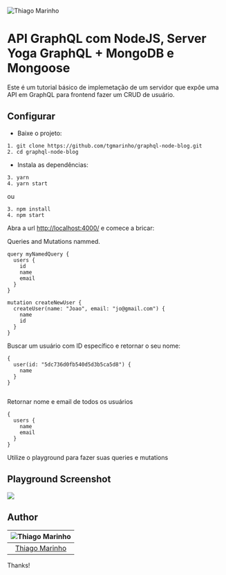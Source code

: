 ![Thiago Marinho](https://pbs.twimg.com/profile_banners/41742474/1490016588/1500x500)

# API GraphQL com NodeJS, Server Yoga GraphQL + MongoDB e Mongoose

Este é um tutorial básico de implemetação de um servidor que expôe uma API em GraphQL para frontend fazer um CRUD de usuário.


## Configurar

* Baixe o projeto:

```
1. git clone https://github.com/tgmarinho/graphql-node-blog.git
2. cd graphql-node-blog
```

* Instala as dependências:

```
3. yarn
4. yarn start
```

ou

```
3. npm install
4. npm start
```

Abra a url [http://localhost:4000/](http://localhost:4000/) e comece a bricar:


Queries and Mutations nammed.

```
query myNamedQuery {
  users {
    id
    name
    email
  }
}

mutation createNewUser {
  createUser(name: "Joao", email: "jo@gmail.com") {
    name
    id
  }
}

```

Buscar um usuário com ID específico e retornar o seu nome:

```
{
  user(id: "5dc736d0fb540d5d3b5ca5d8") {
    name
  }
}


```

Retornar nome e email de todos os usuários

```
{
  users {
    name
    email
  }
}

```

Utilize o playground para fazer suas queries e mutations


## Playground Screenshot
![](https://raw.githubusercontent.com/tgmarinho/graphql-node-blog/master/screenshots/graphql_print1.png)


## Author

| ![Thiago Marinho](https://avatars2.githubusercontent.com/u/380327?s=150&v=3)|
|:---------------------:|
|  [Thiago Marinho](https://github.com/tgmarinho/)   |


Thanks!

